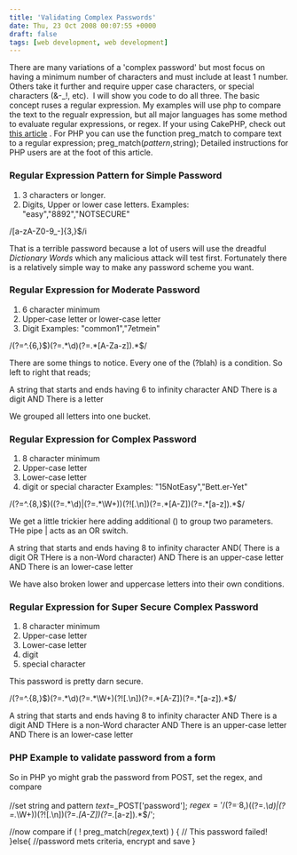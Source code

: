 ```yaml
---
title: 'Validating Complex Passwords'
date: Thu, 23 Oct 2008 00:07:55 +0000
draft: false
tags: [web development, web development]
---
```


There are many variations of a 'complex password' but most focus on having a minimum number of characters and must include at least 1 number. Others take it further and require upper case characters, or special characters (&-_!, etc).  I will show you code to do all three. The basic concept ruses a regular expression. My examples will use php to compare the text to the regualr expression, but all major languages has some method to evaluate regular expressions, or regex. If your using CakePHP, check out [this article](https://blog.edwardawebb.com/programming/php-programming/cakephp/heavy-duty-password-validation-cakephp "Validating and encrypting passwords in CakePHP") . For PHP you can use the function preg_match to compare text to a regular expression; preg_match($pattern,$string); Detailed instructions for PHP users are at the foot of this article.

### Regular Expression Pattern for Simple Password

1.  3 characters or longer.
2.  Digits, Upper or lower case letters. Examples: "easy","8892","NOTSECURE"

/[a-zA-Z0-9\_\-]{3,}$/i

That is a terrible password because a lot of users will use the dreadful _Dictionary Words_ which any malicious attack will test first. Fortunately there is a relatively simple way to make any password scheme you want.

### Regular Expression for Moderate Password

1.  6 character minimum
2.  Upper-case letter or lower-case letter
3.  Digit Examples: "common1","7etmein"

/(?=^.{6,}$)(?=.*\d)(?=.*[A-Za-z]).*$/

There are some things to notice. Every one of the (?blah) is a condition. So left to right that reads;

A string that starts and ends having 6 to infinity character AND There is a digit AND There is a letter 

We grouped all letters into one bucket.

### Regular Expression for Complex Password

1.  8 character minimum
2.  Upper-case letter
3.  Lower-case letter
4.  digit or special character Examples: "15NotEasy","Bett.er-Yet"

/(?=^.{8,}$)((?=.*\d)|(?=.*\W+))(?![.\n])(?=.*[A-Z])(?=.*[a-z]).*$/

We get a little trickier here adding additional () to group two parameters. THe pipe | acts as an OR switch.

A string that starts and ends having 8 to infinity character AND( There is a digit OR THere is a non-Word character)  AND There is an upper-case letter  AND There is an lower-case letter  

We have also broken lower and uppercase letters into their own conditions.

### Regular Expression for Super Secure Complex Password

1.  8 character minimum
2.  Upper-case letter
3.  Lower-case letter
4.  digit
5.  special character

This password is pretty darn secure.

/(?=^.{8,}$)(?=.*\d)(?=.*\W+)(?![.\n])(?=.*[A-Z])(?=.*[a-z]).*$/

A string that starts and ends having 8 to infinity character AND There is a digit AND THere is a non-Word character AND There is an upper-case letter  AND There is an lower-case letter 

### PHP Example to validate password from a form

So in PHP yo might grab the password from POST, set the regex, and compare

//set string and pattern
$text=$_POST['password'];
$regex='/(?=^.{8,}$)((?=.*\d)|(?=.*\W+))(?![.\n])(?=.*[A-Z])(?=.*[a-z]).*$/';

//now compare
if ( ! preg_match($regex,$text) ) {
 // This password failed!
}else{
//password mets criteria, encrypt and save
}
